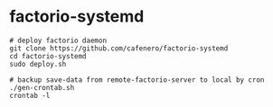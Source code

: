 # factorio-systemd

```
# deploy factorio daemon
git clone https://github.com/cafenero/factorio-systemd
cd factorio-systemd
sudo deploy.sh
```

```
# backup save-data from remote-factorio-server to local by cron
./gen-crontab.sh
crontab -l
```
